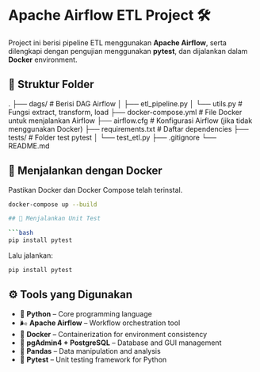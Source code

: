 # Apache Airflow ETL Project 🛠️

Project ini berisi pipeline ETL menggunakan **Apache Airflow**, serta dilengkapi dengan pengujian menggunakan **pytest**, dan dijalankan dalam **Docker** environment.

## 📁 Struktur Folder
.
├── dags/ # Berisi DAG Airflow
│ ├── etl_pipeline.py
│ └── utils.py # Fungsi extract, transform, load
├── docker-compose.yml # File Docker untuk menjalankan Airflow
├── airflow.cfg # Konfigurasi Airflow (jika tidak menggunakan Docker)
├── requirements.txt # Daftar dependencies
├── tests/ # Folder test pytest
│ └── test_etl.py
├── .gitignore
└── README.md

## 🚀 Menjalankan dengan Docker

Pastikan Docker dan Docker Compose telah terinstal.

```bash
docker-compose up --build

## 🧪 Menjalankan Unit Test

```bash
pip install pytest
```

Lalu jalankan:

```bash
pip install pytest
```

## ⚙️ Tools yang Digunakan
- 🐍 **Python** – Core programming language
- 🌬️ **Apache Airflow** – Workflow orchestration tool
- 🐳 **Docker** – Containerization for environment consistency
- 🐘 **pgAdmin4 + PostgreSQL** – Database and GUI management
- 🐼 **Pandas** – Data manipulation and analysis
- 🧪 **Pytest** – Unit testing framework for Python
